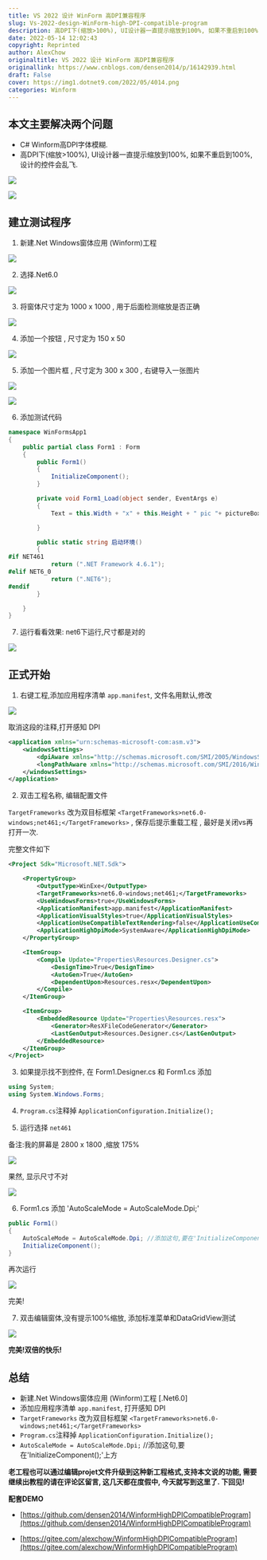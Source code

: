 ```yaml
---
title: VS 2022 设计 WinForm 高DPI兼容程序
slug: Vs-2022-design-WinForm-high-DPI-compatible-program
description: 高DPI下(缩放>100%), UI设计器一直提示缩放到100%, 如果不重启到100%,设计的控件会乱飞.
date: 2022-05-14 12:02:43
copyright: Reprinted
author: AlexChow
originaltitle: VS 2022 设计 WinForm 高DPI兼容程序
originallink: https://www.cnblogs.com/densen2014/p/16142939.html
draft: False
cover: https://img1.dotnet9.com/2022/05/4014.png
categories: Winform
---
```


## 本文主要解决两个问题

- C# Winform高DPI字体模糊.
- 高DPI下(缩放>100%), UI设计器一直提示缩放到100%, 如果不重启到100%,设计的控件会乱飞.

![](https://img1.dotnet9.com/2022/05/4001.png)

![](https://img1.dotnet9.com/2022/05/4002.png)

## 建立测试程序

1. 新建.Net Windows窗体应用 (Winform)工程

![](https://img1.dotnet9.com/2022/05/4003.png)

2. 选择.Net6.0

![](https://img1.dotnet9.com/2022/05/4004.png)

3. 将窗体尺寸定为 1000 x 1000 , 用于后面检测缩放是否正确

![](https://img1.dotnet9.com/2022/05/4005.png)

4. 添加一个按钮 , 尺寸定为 150 x 50

![](https://img1.dotnet9.com/2022/05/4006.png)

5. 添加一个图片框 , 尺寸定为 300 x 300 , 右键导入一张图片

![](https://img1.dotnet9.com/2022/05/4007.png)

![](https://img1.dotnet9.com/2022/05/4008.png)

6. 添加测试代码

```csharp
namespace WinFormsApp1
{
    public partial class Form1 : Form
    {
        public Form1()
        {
            InitializeComponent();
        }

        private void Form1_Load(object sender, EventArgs e)
        {
            Text = this.Width + "x" + this.Height + " pic "+ pictureBox1.Width + "x" + pictureBox1.Height + 启动环境(); 

        }

        public static string 启动环境()
        {
#if NET461
            return (".NET Framework 4.6.1");
#elif NET6_0
            return (".NET6");
#endif  
        }

    }
}
```

7. 运行看看效果: net6下运行,尺寸都是对的

![](https://img1.dotnet9.com/2022/05/4009.png)

## 正式开始

1. 右键工程,添加应用程序清单 `app.manifest`, 文件名用默认,修改

![](https://img1.dotnet9.com/2022/05/4010.png)

取消这段的注释,打开感知 DPI

```xml
<application xmlns="urn:schemas-microsoft-com:asm.v3">
    <windowsSettings>
        <dpiAware xmlns="http://schemas.microsoft.com/SMI/2005/WindowsSettings">true</dpiAware>
        <longPathAware xmlns="http://schemas.microsoft.com/SMI/2016/WindowsSettings">true</longPathAware>
    </windowsSettings>
</application>
```

2. 双击工程名称, 编辑配置文件

`TargetFrameworks` 改为双目标框架 `<TargetFrameworks>net6.0-windows;net461;</TargetFrameworks>` , 保存后提示重载工程 , 最好是关闭vs再打开一次.

完整文件如下

```xml
<Project Sdk="Microsoft.NET.Sdk">

	<PropertyGroup>
		<OutputType>WinExe</OutputType>
		<TargetFrameworks>net6.0-windows;net461;</TargetFrameworks>
		<UseWindowsForms>true</UseWindowsForms>
		<ApplicationManifest>app.manifest</ApplicationManifest>
		<ApplicationVisualStyles>true</ApplicationVisualStyles>
		<ApplicationUseCompatibleTextRendering>false</ApplicationUseCompatibleTextRendering>
		<ApplicationHighDpiMode>SystemAware</ApplicationHighDpiMode>
	</PropertyGroup>

	<ItemGroup>
		<Compile Update="Properties\Resources.Designer.cs">
			<DesignTime>True</DesignTime>
			<AutoGen>True</AutoGen>
			<DependentUpon>Resources.resx</DependentUpon>
		</Compile>
	</ItemGroup>

	<ItemGroup>
		<EmbeddedResource Update="Properties\Resources.resx">
			<Generator>ResXFileCodeGenerator</Generator>
			<LastGenOutput>Resources.Designer.cs</LastGenOutput>
		</EmbeddedResource>
	</ItemGroup>
</Project>
```

3. 如果提示找不到控件, 在 Form1.Designer.cs 和 Form1.cs 添加

```csharp
using System;
using System.Windows.Forms;
```

4. `Program.cs`注释掉 `ApplicationConfiguration.Initialize();`

5. 运行选择 `net461`

备注:我的屏幕是 2800 x 1800 ,缩放 175%

![](https://img1.dotnet9.com/2022/05/4011.png)

果然, 显示尺寸不对

![](https://img1.dotnet9.com/2022/05/4012.png)

6. Form1.cs 添加 'AutoScaleMode = AutoScaleMode.Dpi;'

```csharp
public Form1()
{
    AutoScaleMode = AutoScaleMode.Dpi; //添加这句,要在'InitializeComponent();'上方
    InitializeComponent();
}
```

再次运行

![](https://img1.dotnet9.com/2022/05/4013.png)

完美!

7. 双击编辑窗体,没有提示100%缩放, 添加标准菜单和DataGridView测试

![](https://img1.dotnet9.com/2022/05/4014.png)

**完美!双倍的快乐!**

## 总结

- 新建.Net Windows窗体应用 (Winform)工程 [.Net6.0]
- 添加应用程序清单 `app.manifest`, 打开感知 DPI
- `TargetFrameworks` 改为双目标框架 `<TargetFrameworks>net6.0-windows;net461;</TargetFrameworks>`
- `Program.cs`注释掉 `ApplicationConfiguration.Initialize();`
- `AutoScaleMode = AutoScaleMode.Dpi;` //添加这句,要在'InitializeComponent();'上方

**老工程也可以通过编辑projet文件升级到这种新工程格式,支持本文说的功能, 需要继续出教程的请在评论区留言, 这几天都在度假中, 今天就写到这里了. 下回见!**

**配套DEMO**

- [https://github.com/densen2014/WinformHighDPICompatibleProgram](https://github.com/densen2014/WinformHighDPICompatibleProgram)

- [https://gitee.com/alexchow/WinformHighDPICompatibleProgram](https://gitee.com/alexchow/WinformHighDPICompatibleProgram)